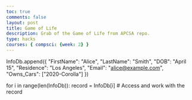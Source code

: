 ```yaml
---
toc: true
comments: false
layout: post
title: Game of Life
description: Grab of the Game of Life from APCSA repo.
type: hacks
courses: { compsci: {week: 2} }
---
```







InfoDb.append({
    "FirstName": "Alice",
    "LastName": "Smith",
    "DOB": "April 15",
    "Residence": "Los Angeles",
    "Email": "alice@example.com",
    "Owns_Cars": ["2020-Corolla"]
})





for i in range(len(InfoDb)):
    record = InfoDb[i]
    # Access and work with the record


